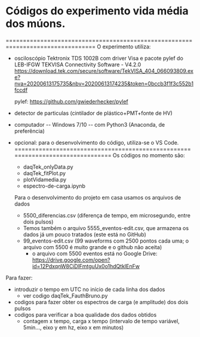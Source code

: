 # Códigos do experimento vida média dos múons.
================================================================================
  O experimento utiliza:
  -  osciloscópio Tektronix TDS 1002B com driver Visa e  pacote pylef do LEB-IFGW
     TEKVISA Connectivity Software - V4.2.0
	 https://download.tek.com/secure/software/TekVISA_404_066093809.exe?nva=20200613175735&nbv=20200613174235&token=0bccb3f1f3c552b1fccdf
	 
	 pylef: https://github.com/gwiederhecker/pylef
	 
  - detector de particulas (cintilador de plástico+PMT+fonte de HV)
  - computador -- Windows 7/10 -- com Python3 (Anaconda, de preferência)
  - opcional: para o desenvolvimento do código, utiliza-se o VS Code. 
===============================================================================
    Os códigos no momento são:
	 - daqTek_onlyData.py
	 - daqTek_fitPlot.py
	 - plotVidamedia.py
	 - espectro-de-carga.ipynb
	 
	Para o desenvolvimento do projeto em casa usamos os arquivos de dados
	 - 5500_diferencias.csv (diferença de tempo, em microsegundo, entre dois pulsos)
	 - Temos também o arquivo 5555_eventos-edit.csv, que armazena os dados já um pouco tratados (este está no GitHub)
	 - 99_eventos-edit.csv (99 waveforms com 2500 pontos cada uma; o arquivo com 5500 é muito grande e o github não aceita)
	    - o arquivo com 5500 eventos está no Google Drive: 
	    	https://drive.google.com/open?id=12PdxqnW8CiDlFmtguUx0o1hdQtklEnFw

	 
Para fazer:
 - introduzir o tempo em UTC no início de cada linha dos dados
 	- ver codigo daqTek_FauthBruno.py
 - codigos para fazer obter os espectros de carga (e amplitude) dos dois pulsos 
 - codigos para verificar a boa qualidade dos dados obtidos
	- contagem x tempo,  carga x tempo (intervalo de tempo variável, 5min..., eixo y em hz, eixo x em minutos)
